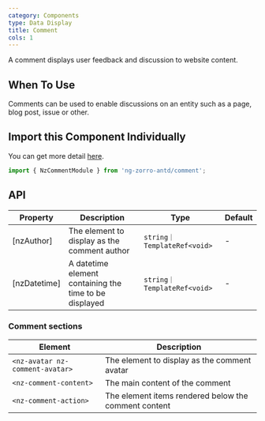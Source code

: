 ```yaml
---
category: Components
type: Data Display
title: Comment
cols: 1
---
```


A comment displays user feedback and discussion to website content.

## When To Use

Comments can be used to enable discussions on an entity such as a page, blog post, issue or other.

## Import this Component Individually

You can get more detail [here](/docs/getting-started/en#import-a-component-individually).

```ts
import { NzCommentModule } from 'ng-zorro-antd/comment';
```

## API

| Property | Description | Type | Default |
| -------- | ----------- | ---- | ------- |
| [nzAuthor] | The element to display as the comment author | `string｜TemplateRef<void>` | - |
| [nzDatetime] | A datetime element containing the time to be displayed | `string｜TemplateRef<void>` | - |

### Comment sections
| Element | Description |
| ----- | ----------- |
| `<nz-avatar nz-comment-avatar>` | The element to display as the comment avatar |
| `<nz-comment-content>` | The main content of the comment |
| `<nz-comment-action>` | The element items rendered below the comment content |
